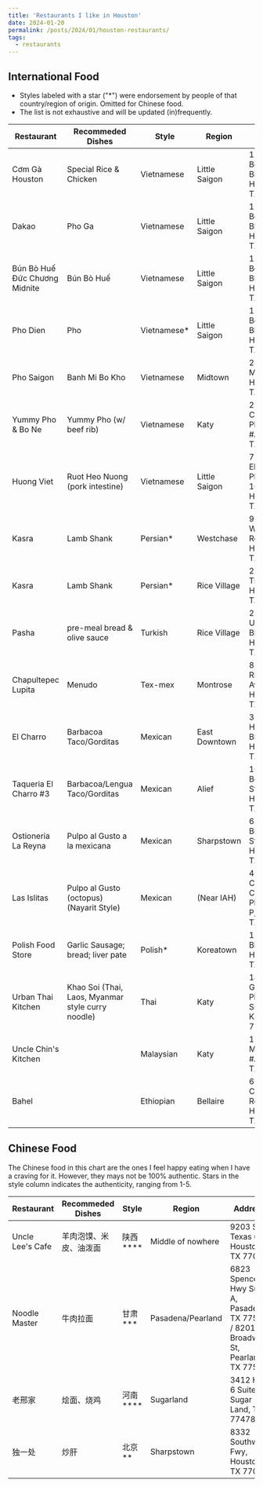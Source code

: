 ```yaml
---
title: 'Restaurants I like in Houston'
date: 2024-01-20
permalink: /posts/2024/01/houston-restaurants/
tags:
  - restaurants
---
```


## International Food

- Styles labeled with a star ("*") were endorsement by people of that country/region of origin. Omitted for Chinese food.
- The list is not exhaustive and will be updated (in)frequently.

| Restaurant                    | Recommeded Dishes                                 | Style        | Region        | Address                                            |
| ----------------------------- | ------------------------------------------------- | ------------ | ------------- | -------------------------------------------------- |
| Cơm Gà Houston                | Special Rice & Chicken                            | Vietnamese   | Little Saigon | 11403 Bellaire Blvd, Houston, TX 77072             |
| Dakao                         | Pho Ga                                            | Vietnamese   | Little Saigon | 11778 Bellaire Blvd, Houston, TX 77072             |
| Bún Bò Huế Đức Chương Midnite | Bún Bò Huế                                        | Vietnamese   | Little Saigon | 12148 Bellaire Blvd #124, Houston, TX 77072        |
| Pho Dien                      | Pho                                               | Vietnamese\* | Little Saigon | 11830 Bellaire Blvd #C, Houston, TX 77072          |
| Pho Saigon                    | Banh Mi Bo Kho                                    | Vietnamese   | Midtown       | 2808 Milam St D, Houston, TX 77006                 |
| Yummy Pho & Bo Ne             | Yummy Pho (w/ beef rib)                           | Vietnamese   | Katy          | 23119 Colonial Pkwy #A11, Katy, TX 77449           |
| Huong Viet                    | Ruot Heo Nuong (pork intestine)                   | Vietnamese   | Little Saigon | 7200 Eldridge Pkwy Suite 107, Houston, TX 77083    |
| Kasra                         | Lamb Shank                                        | Persian\*    | Westchase     | 9741 Westheimer Rd, Houston, TX 77042              |
| Kasra                         | Lamb Shank                                        | Persian\*    | Rice Village  | 2514 Times Blvd, Houston, TX 77005                 |
| Pasha                         | pre-meal bread & olive sauce                      | Turkish      | Rice Village  | 2325 University Blvd, Houston, TX 77005            |
| Chapultepec Lupita            | Menudo                                            | Tex-mex      | Montrose      | 813 Richmond Ave., Houston, TX 77006               |
| El Charro                     | Barbacoa Taco/Gorditas                            | Mexican      | East Downtown | 3801 Harrisburg Blvd, Houston, TX 77003            |
| Taqueria El Charro #3         | Barbacoa/Lengua Taco/Gorditas                     | Mexican      | Alief         | 10860 Beechnut St, Houston, TX 77072               |
| Ostioneria La Reyna           | Pulpo al Gusto a la mexicana                      | Mexican      | Sharpstown    | 6249 Bissonnet St, Houston, TX 77081               |
| Las Islitas                   | Pulpo al Gusto (octopus) (Nayarit Style)          | Mexican      | (Near IAH)    | 4610 Cypress Creek Pkwy Suite P, Houston, TX 77069 |
| Polish Food Store             | Garlic Sausage; bread; liver pate                 | Polish\*     | Koreatown     | 1780 Blalock Rd, Houston, TX 77080                 |
| Urban Thai Kitchen            | Khao Soi (Thai, Laos, Myanmar style curry noodle) | Thai         | Katy          | 1450 W Grand Pkwy S Suite F, Katy, TX 77494        |
| Uncle Chin's Kitchen          |                                                   | Malaysian    | Katy          | 1520 S Mason Rd #A, Katy, TX 77450                 |
| Bahel                         |                                                   | Ethiopian    | Bellaire      | 6509 Chimney Rock Rd, Houston, TX 77081            |


## Chinese Food

The Chinese food in this chart are the ones I feel happy eating when I have a craving for it. However, they mays not be 100% authentic.
Stars in the style column indicates the authenticity, ranging from 1-5. 

| Restaurant       | Recommeded Dishes | Style      | Region            | Address                                                                             |
| ---------------- | ----------------- | ---------- | ----------------- | ----------------------------------------------------------------------------------- |
| Uncle Lee's Cafe | 羊肉泡馍、米皮、油泼面       | 陕西\*\*\*\* | Middle of nowhere | 9203 S Texas 6, Houston, TX 77083                                                   |
| Noodle Master    | 牛肉拉面              | 甘肃\*\*\*   | Pasadena/Pearland | 6823 Spencer Hwy Suite A, Pasadena, TX 77505 / 8201 Broadway St, Pearland, TX 77581 |
| 老邢家              | 烩面、烧鸡             | 河南\*\*\*\* | Sugarland         | 3412 Hwy 6 Suite K, Sugar Land, TX 77478                                            |
| 独一处              | 炒肝                | 北京\*\*     | Sharpstown        | 8332 Southwest Fwy, Houston, TX 77074                                               |
